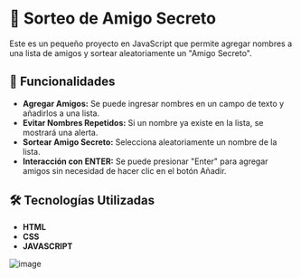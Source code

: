 # 🎉 Sorteo de Amigo Secreto
Este es un pequeño proyecto en JavaScript que permite agregar nombres a una lista de amigos y sortear aleatoriamente un "Amigo Secreto".

## 📌 Funcionalidades

- **Agregar Amigos:** Se puede ingresar nombres en un campo de texto y añadirlos a una lista.
- **Evitar Nombres Repetidos:** Si un nombre ya existe en la lista, se mostrará una alerta.
- **Sortear Amigo Secreto:** Selecciona aleatoriamente un nombre de la lista.
- **Interacción con ENTER:** Se puede presionar "Enter" para agregar amigos sin necesidad de hacer clic en el botón Añadir.

## 🛠 Tecnologías Utilizadas

- **HTML**
- **CSS**
- **JAVASCRIPT**
  
![image](https://github.com/user-attachments/assets/3954fced-ed5a-4723-a48f-b1604c7914a3)
